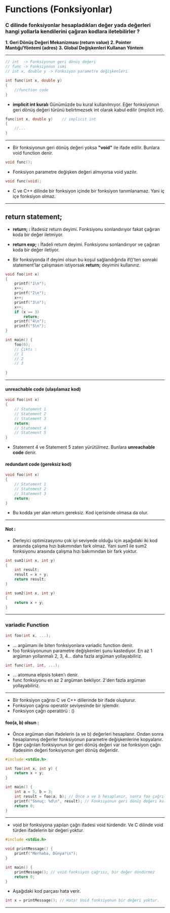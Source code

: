# Functions (Fonksiyonlar)

### C dilinde fonksiyonlar hesapladıkları değer yada değerleri hangi yollarla kendilerini çağıran kodlara iletebilirler ?

**1. Geri Dönüş Değeri Mekanizması (return value)**
**2. Pointer Mantığı/Yöntemi (adres)**
**3. Global Değişkenleri Kullanan Yöntem**

---------------------------------------------------------------------------------------------------------------------------

```c
// int  -> Fonksiyonun geri dönüş değeri
// func -> Fonksiyonun ismi
// int x, double y -> Fonksiyon parametre değişkenleri

int func(int x, double y)
{
    //function code
}
```

* **implicit int kuralı** Günümüzde bu kural kullanılmıyor. Eğer fonksiyonun geri dönüş değeri türünü belirtmezsek int olarak kabul edilir (implicit int).

```c
func(int x, double y)    // implicit int
{
    //...
}
```

---------------------------------------------------------------------------------------------------------------------------

* Bir fonksiyonun geri dönüş değeri yoksa **"void"** ile ifade edilir. Bunlara void function denir.

```c
void func();
```

* Fonksiyon parametre değişken değeri almıyorsa void yazılır.

```c
void func(void);
```

* C ve C++ dilinde bir fonksiyon içinde bir fonksiyon tanımlanamaz. Yani iç içe fonksiyon olmaz.

---------------------------------------------------------------------------------------------------------------------------

## return statement;

* **return;  :** İfadesiz return deyimi. Fonksiyonu sonlandırıyor fakat çağıran koda bir değer iletmiyor.
* **return exp;  :** İfadeli return deyimi. Fonksiyonu sonlandırıyor ve çağıran koda bir değer iletiyor.

* Bir fonksiyonda if deyimi olsun bu koşul sağlandığında if()'ten sonraki statement'lar çalışmasın istiyorsak **return;** deyimini kullanırız.

```c
void foo(int x)
{
    printf("1\n");
    x++;
    printf("2\n");
    x++;
    printf("3\n");
    x++;
    if (x == 3)
        return;
    printf("4\n");
    printf("5\n");
}

int main() {
    foo(0);
    // Çıktı : 
    // 1
    // 2
    // 3
    
}
```

---------------------------------------------------------------------------------------------------------------------------

#### unreachable code (ulaşılamaz kod)

```c
void foo(int x)
{
    // Statement 1
    // Statement 2
    // Statement 3
    return;
    // Statement 4
    // Statement 5
}
```
* Statement 4 ve Statement 5 zaten yürütülmez. Bunlara **unreachable code** denir.

#### redundant code (gereksiz kod)

```c
void foo(int x)
{
    // Statement 1
    // Statement 2
    // Statement 3
    return;
}
```
* Bu kodda yer alan return gereksiz. Kod içerisinde olmasa da olur.

---------------------------------------------------------------------------------------------------------------------------

#### Not :
* Derleyici optimizasyonu çok iyi seviyede olduğu için aşağıdaki iki kod arasında çalışma hızı bakımından fark olmaz. Yani sum1 ile sum2 fonksiyonu arasında çalışma hızı bakımından bir fark yoktur.

```c
int sum1(int x, int y)
{
    int result;
    result = x + y;
    return result;
}

int sum2(int x, int y)
{
    return x + y;
}
```

---------------------------------------------------------------------------------------------------------------------------

### variadic Function

```c
int foo(int x, ...);
```
* ... argümanı ile biten fonksiyonlara variadic function denir.
* foo fonksiyonunun parametre değişkenleri şunu kastediyor. En az 1 argüman yollanmalı 2, 3, 4... daha fazla argüman yollayabiliriz.

```c
int func(int, int, ...);
```
* ... atomuna elipsis token'ı denir.
* func fonksiyonu en az 2 argüman bekliyor. 2'den fazla argüman yollayabiliriz.

---------------------------------------------------------------------------------------------------------------------------

* Bir fonksiyon çağrısı C ve C++ dillerinde bir ifade oluşturur.
* Fonksiyon çağrısı operatör seviyesinde bir işlemdir.
* Fonksiyon çağrı operatörü : ()

#### foo(a, b) olsun :

* Önce argüman olan ifadelerin (a ve b) değerleri hesaplanır. Ondan sonra hesaplanmış değerler fonksiyonun parametre değişkenlerine kopyalanır.
* Eğer çağrılan fonksiyonun bir geri dönüş değeri var ise fonksiyon çağrı ifadesinin değeri fonksiyonun geri dönüş değeridir.

```c
#include <stdio.h>

int foo(int x, int y) {
    return x + y;
}

int main() {
    int a = 5, b = 3;
    int result = foo(a, b); // Önce a ve b hesaplanır, sonra foo çağrılır
    printf("Sonuç: %d\n", result); // Fonksiyonun geri dönüş değeri kullanılır
    return 0;
}
```

---------------------------------------------------------------------------------------------------------------------------

* void bir fonksiyona yapılan çağrı ifadesi void türdendir. Ve C dilinde void türden ifadelerin bir değeri yoktur.

```c
#include <stdio.h>

void printMessage() {
    printf("Merhaba, Dünya!\n");
}

int main() {
    printMessage(); // void fonksiyon çağrısı, bir değer döndürmez
    return 0;
}
```

* Aşağıdaki kod parçası hata verir.

```c
int x = printMessage(); // Hata! Void fonksiyonun bir değeri yoktur.
```

---------------------------------------------------------------------------------------------------------------------------
















